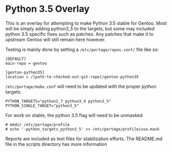 # Python 3.5 Overlay

This is an overlay for attempting to make Python 3.5 stable for Gentoo. Most will be simply adding python3_5 to the targets, but some may included python 3.5 specific fixes such as patches. Any patches that make it to upstream Gentoo will still remain here however.

Testing is mainly done by setting a `/etc/portage/repos.conf/` file like so:

```
[DEFAULT]
main-repo = gentoo

[gentoo-python35]
location = /[path-to-checked-out-git-repo]/gentoo-python35
```

`/etc/portage/make.conf` will need to be updated with the proper python targets:

```
PYTHON_TARGETS="python2_7 python3_4 python3_5"
PYTHON_SINGLE_TARGET="python3_5"
```

For work on stable, the python 3.5 flag will need to be unmasked

```
# mkdir /etc/portage/profile
# echo '-python_targets_python3_5' >> /etc/portage/profile/use.mask
```

Reports are included as text files for stabilization efforts. The README.md file
in the scripts directory has more information
